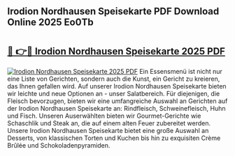 ## Irodion Nordhausen Speisekarte PDF Download Online 2025 Eo0Tb

# <h2><a href="http://gc84l0.nevu.top/?p=Irodion+Nordhausen+Speisekarte">🔗 👉🔴 Irodion Nordhausen Speisekarte 2025 PDF</a></h2>

[![Irodion Nordhausen Speisekarte 2025 PDF](https://i.imgur.com/dBaPXMq.png)](http://gc84l0.nevu.top/?p=Irodion+Nordhausen+Speisekarte)
Ein Essensmenü ist nicht nur eine Liste von Gerichten, sondern auch die Kunst, ein Gericht zu kreieren, das Ihnen gefallen wird. Auf unserer Irodion Nordhausen Speisekarte bieten wir leichte und neue Optionen an - unser Salatbereich. Für diejenigen, die Fleisch bevorzugen, bieten wir eine umfangreiche Auswahl an Gerichten auf der Irodion Nordhausen Speisekarte an: Rindfleisch, Schweinefleisch, Huhn und Fisch. Unseren Auserwählten bieten wir Gourmet-Gerichte wie Schaschlik und Steak an, die auf einem alten Feuer zubereitet werden. Unsere Irodion Nordhausen Speisekarte bietet eine große Auswahl an Desserts, von klassischen Torten und Kuchen bis hin zu exquisiten Crème Brûlée und Schokoladenpyramiden.
